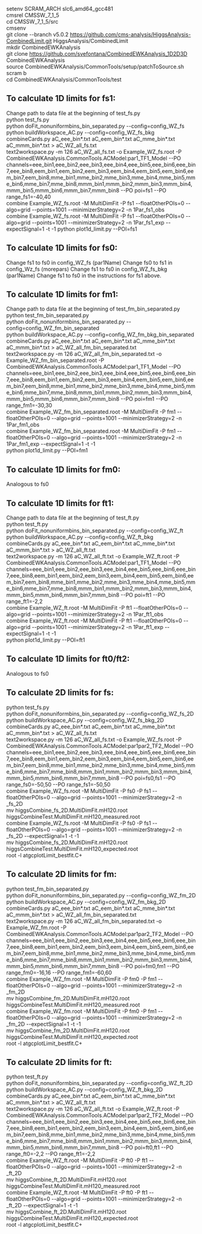 setenv SCRAM_ARCH slc6_amd64_gcc481  
cmsrel CMSSW_7_1_5  
cd CMSSW_7_1_5/src  
cmsenv  
git clone  --branch v5.0.2 https://github.com/cms-analysis/HiggsAnalysis-CombinedLimit.git HiggsAnalysis/CombinedLimit  
mkdir CombinedEWKAnalysis  
git clone https://github.com/svefontana/CombinedEWKAnalysis_1D2D3D CombinedEWKAnalysis  
source CombinedEWKAnalysis/CommonTools/setup/patchToSource.sh  
scram b   
cd CombinedEWKAnalysis/CommonTools/test  

To calculate 1D limits for fs1: 
-----------------------------

Change path to data file at the beginning of test_fs.py  
python test_fs.py  
python doFit_nonuniformbins_bin_separated.py --config=config_WZ_fs   
python buildWorkspace_AC.py --config=config_WZ_fs_bkg  
combineCards.py aC_eee_bin*.txt aC_eem_bin*.txt aC_mme_bin*.txt aC_mmm_bin*.txt > aC_WZ_all_fs.txt  
text2workspace.py -m 126 aC_WZ_all_fs.txt -o Example_WZ_fs.root -P CombinedEWKAnalysis.CommonTools.ACModel:par1_TF1_Model --PO channels=eee_bin1,eee_bin2,eee_bin3,eee_bin4,eee_bin5,eee_bin6,eee_bin7,eee_bin8,eem_bin1,eem_bin2,eem_bin3,eem_bin4,eem_bin5,eem_bin6,eem_bin7,eem_bin8,mme_bin1,mme_bin2,mme_bin3,mme_bin4,mme_bin5,mme_bin6,mme_bin7,mme_bin8,mmm_bin1,mmm_bin2,mmm_bin3,mmm_bin4,mmm_bin5,mmm_bin6,mmm_bin7,mmm_bin8 --PO poi=fs1 --PO range_fs1=-40,40  
combine Example_WZ_fs.root -M MultiDimFit -P fs1 --floatOtherPOIs=0 --algo=grid --points=1001 --minimizerStrategy=2 -n 1Par_fs1_obs  
combine Example_WZ_fs.root -M MultiDimFit -P fs1 --floatOtherPOIs=0 --algo=grid --points=1001 --minimizerStrategy=2 -n 1Par_fs1_exp    --expectSignal=1 -t -1
python plot1d_limit.py --POI=fs1  

To calculate 1D limits for fs0:  
-----------------------------
Change fs1 to fs0 in config_WZ_fs (par1Name)
Change fs0 to fs1 in config_Wz_fs (morepars)
Change fs1 to fs0 in config_WZ_fs_bkg (par1Name)
Change fs1 to fs0 in the instructions for fs1 above.

To calculate 1D limits for fm1:  
----------------------------

Change path to data file at the beginning of test_fm_bin_separated.py  
python test_fm_bin_separated.py  
python doFit_nonuniformbins_bin_separated.py --config=config_WZ_fm_bin_separated   
python buildWorkspace_AC.py --config=config_WZ_fm_bkg_bin_separated  
combineCards.py aC_eee_bin*.txt aC_eem_bin*.txt aC_mme_bin*.txt aC_mmm_bin*.txt > aC_WZ_all_fm_bin_separated.txt  
text2workspace.py -m 126 aC_WZ_all_fm_bin_separated.txt -o Example_WZ_fm_bin_separated.root -P CombinedEWKAnalysis.CommonTools.ACModel:par1_TF1_Model --PO channels=eee_bin1,eee_bin2,eee_bin3,eee_bin4,eee_bin5,eee_bin6,eee_bin7,eee_bin8,eem_bin1,eem_bin2,eem_bin3,eem_bin4,eem_bin5,eem_bin6,eem_bin7,eem_bin8,mme_bin1,mme_bin2,mme_bin3,mme_bin4,mme_bin5,mme_bin6,mme_bin7,mme_bin8,mmm_bin1,mmm_bin2,mmm_bin3,mmm_bin4,mmm_bin5,mmm_bin6,mmm_bin7,mmm_bin8 --PO poi=fm1 --PO range_fm1=-30,30  
combine Example_WZ_fm_bin_separated.root -M MultiDimFit -P fm1 --floatOtherPOIs=0 --algo=grid --points=1001 --minimizerStrategy=2 -n 1Par_fm1_obs  
combine Example_WZ_fm_bin_separated.root -M MultiDimFit -P fm1 --floatOtherPOIs=0 --algo=grid --points=1001 --minimizerStrategy=2 -n 1Par_fm1_exp  --expectSignal=1 -t -1  
python plot1d_limit.py --POI=fm1  

To calculate 1D limits for fm0: 
----------------------------
Analogous to fs0  


To calculate 1D limits for ft1: 
----------------------------

Change path to data file at the beginning of test_ft.py   
python test_ft.py  
python doFit_nonuniformbins_bin_separated.py --config=config_WZ_ft   
python buildWorkspace_AC.py --config=config_WZ_ft_bkg   
combineCards.py aC_eee_bin*.txt aC_eem_bin*.txt aC_mme_bin*.txt aC_mmm_bin*.txt > aC_WZ_all_ft.txt  
text2workspace.py -m 126 aC_WZ_all_ft.txt -o Example_WZ_ft.root -P CombinedEWKAnalysis.CommonTools.ACModel:par1_TF1_Model --PO channels=eee_bin1,eee_bin2,eee_bin3,eee_bin4,eee_bin5,eee_bin6,eee_bin7,eee_bin8,eem_bin1,eem_bin2,eem_bin3,eem_bin4,eem_bin5,eem_bin6,eem_bin7,eem_bin8,mme_bin1,mme_bin2,mme_bin3,mme_bin4,mme_bin5,mme_bin6,mme_bin7,mme_bin8,mmm_bin1,mmm_bin2,mmm_bin3,mmm_bin4,mmm_bin5,mmm_bin6,mmm_bin7,mmm_bin8 --PO poi=ft1 --PO range_ft1=-2,2  
combine Example_WZ_ft.root -M MultiDimFit -P ft1 --floatOtherPOIs=0 --algo=grid --points=1001 --minimizerStrategy=2 -n 1Par_ft1_obs  
combine Example_WZ_ft.root -M MultiDimFit -P ft1 --floatOtherPOIs=0 --algo=grid --points=1001 --minimizerStrategy=2 -n 1Par_ft1_exp  --expectSignal=1 -t -1  
python plot1d_limit.py --POI=ft1  

To calculate 1D limits for ft0/ft2:
---------------------------------
Analogous to fs0


To calculate 2D limits for fs: 
-----------------------------
python test_fs.py  
python doFit_nonuniformbins_bin_separated.py --config=config_WZ_fs_2D   
python buildWorkspace_AC.py --config=config_WZ_fs_bkg_2D   
combineCards.py aC_eee_bin*.txt aC_eem_bin*.txt aC_mme_bin*.txt aC_mmm_bin*.txt > aC_WZ_all_fs.txt  
text2workspace.py -m 126 aC_WZ_all_fs.txt -o Example_WZ_fs.root -P CombinedEWKAnalysis.CommonTools.ACModel:par1par2_TF2_Model --PO channels=eee_bin1,eee_bin2,eee_bin3,eee_bin4,eee_bin5,eee_bin6,eee_bin7,eee_bin8,eem_bin1,eem_bin2,eem_bin3,eem_bin4,eem_bin5,eem_bin6,eem_bin7,eem_bin8,mme_bin1,mme_bin2,mme_bin3,mme_bin4,mme_bin5,mme_bin6,mme_bin7,mme_bin8,mmm_bin1,mmm_bin2,mmm_bin3,mmm_bin4,mmm_bin5,mmm_bin6,mmm_bin7,mmm_bin8 --PO poi=fs0,fs1 --PO range_fs0=-50,50 --PO range_fs1=-50,50  
combine Example_WZ_fs.root -M MultiDimFit -P fs0 -P fs1 --floatOtherPOIs=0 --algo=grid --points=1001 --minimizerStrategy=2 -n _fs_2D  
mv higgsCombine_fs_2D.MultiDimFit.mH120.root higgsCombineTest.MultiDimFit.mH120_measured.root  
combine Example_WZ_fs.root -M MultiDimFit -P fs0 -P fs1 --floatOtherPOIs=0 --algo=grid --points=1001 --minimizerStrategy=2 -n _fs_2D --expectSignal=1 -t -1  
mv higgsCombine_fs_2D.MultiDimFit.mH120.root higgsCombineTest.MultiDimFit.mH120_expected.root  
root -l atgcplotLimit_bestfit.C+  

To calculate 2D limits for fm:    
-----------------------------  
python test_fm_bin_separated.py  
python doFit_nonuniformbins_bin_separated.py --config=config_WZ_fm_2D  
python buildWorkspace_AC.py --config=config_WZ_fm_bkg_2D  
combineCards.py aC_eee_bin*.txt aC_eem_bin*.txt aC_mme_bin*.txt aC_mmm_bin*.txt > aC_WZ_all_fm_bin_separated.txt  
text2workspace.py -m 126 aC_WZ_all_fm_bin_separated.txt -o Example_WZ_fm.root -P CombinedEWKAnalysis.CommonTools.ACModel:par1par2_TF2_Model --PO channels=eee_bin1,eee_bin2,eee_bin3,eee_bin4,eee_bin5,eee_bin6,eee_bin7,eee_bin8,eem_bin1,eem_bin2,eem_bin3,eem_bin4,eem_bin5,eem_bin6,eem_bin7,eem_bin8,mme_bin1,mme_bin2,mme_bin3,mme_bin4,mme_bin5,mme_bin6,mme_bin7,mme_bin8,mmm_bin1,mmm_bin2,mmm_bin3,mmm_bin4,mmm_bin5,mmm_bin6,mmm_bin7,mmm_bin8 --PO poi=fm0,fm1 --PO range_fm0=-16,16 --PO range_fm1=-60,60  
combine Example_WZ_fm.root -M MultiDimFit -P fm0 -P fm1 --floatOtherPOIs=0 --algo=grid --points=1001 --minimizerStrategy=2 -n _fm_2D  
mv higgsCombine_fm_2D.MultiDimFit.mH120.root higgsCombineTest.MultiDimFit.mH120_measured.root  
combine Example_WZ_fm.root -M MultiDimFit -P fm0 -P fm1 --floatOtherPOIs=0 --algo=grid --points=1001 --minimizerStrategy=2 -n _fm_2D --expectSignal=1 -t -1  
mv higgsCombine_fm_2D.MultiDimFit.mH120.root higgsCombineTest.MultiDimFit.mH120_expected.root  
root -l atgcplotLimit_bestfit.C+  

To calculate 2D limits for ft:     
-----------------------------  
python test_ft.py  
python doFit_nonuniformbins_bin_separated.py --config=config_WZ_ft_2D  
python buildWorkspace_AC.py --config=config_WZ_ft_bkg_2D   
combineCards.py aC_eee_bin*.txt aC_eem_bin*.txt aC_mme_bin*.txt aC_mmm_bin*.txt > aC_WZ_all_ft.txt  
text2workspace.py -m 126 aC_WZ_all_ft.txt -o Example_WZ_ft.root -P CombinedEWKAnalysis.CommonTools.ACModel:par1par2_TF2_Model --PO channels=eee_bin1,eee_bin2,eee_bin3,eee_bin4,eee_bin5,eee_bin6,eee_bin7,eee_bin8,eem_bin1,eem_bin2,eem_bin3,eem_bin4,eem_bin5,eem_bin6,eem_bin7,eem_bin8,mme_bin1,mme_bin2,mme_bin3,mme_bin4,mme_bin5,mme_bin6,mme_bin7,mme_bin8,mmm_bin1,mmm_bin2,mmm_bin3,mmm_bin4,mmm_bin5,mmm_bin6,mmm_bin7,mmm_bin8 --PO poi=ft0,ft1 --PO range_ft0=-2,2 --PO range_ft1=-2,2  
combine Example_WZ_ft.root -M MultiDimFit -P ft0 -P ft1 --floatOtherPOIs=0 --algo=grid --points=1001 --minimizerStrategy=2 -n _ft_2D  
mv higgsCombine_ft_2D.MultiDimFit.mH120.root higgsCombineTest.MultiDimFit.mH120_measured.root  
combine Example_WZ_ft.root -M MultiDimFit -P ft0 -P ft1 --floatOtherPOIs=0 --algo=grid --points=1001 --minimizerStrategy=2 -n _ft_2D --expectSignal=1 -t -1  
mv higgsCombine_ft_2D.MultiDimFit.mH120.root higgsCombineTest.MultiDimFit.mH120_expected.root  
root -l atgcplotLimit_bestfit.C+  

